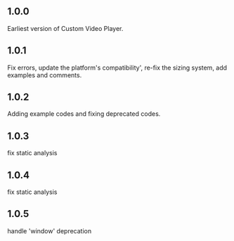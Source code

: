 ## 1.0.0

Earliest version of Custom Video Player.

## 1.0.1

Fix errors, update the platform's compatibility', re-fix the sizing system, add examples and comments.

## 1.0.2

Adding example codes and fixing deprecated codes.

## 1.0.3

fix static analysis

## 1.0.4

fix static analysis

## 1.0.5

handle 'window' deprecation